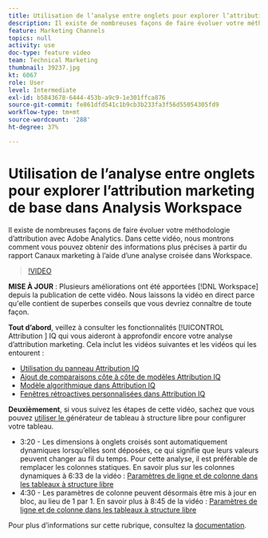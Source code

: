 ```yaml
---
title: Utilisation de l’analyse entre onglets pour explorer l’attribution marketing de base dans Analysis Workspace
description: Il existe de nombreuses façons de faire évoluer votre méthodologie d’attribution avec Adobe Analytics. Dans cette vidéo, nous montrons comment vous pouvez obtenir des informations plus précises à partir du rapport Canaux marketing à l’aide d’une analyse croisée dans Workspace.
feature: Marketing Channels
topics: null
activity: use
doc-type: feature video
team: Technical Marketing
thumbnail: 39237.jpg
kt: 6067
role: User
level: Intermediate
exl-id: b5843678-6444-453b-a9c9-1e301ffca876
source-git-commit: fe861dfd541c1b9cb3b233fa3f56d55054305fd9
workflow-type: tm+mt
source-wordcount: '288'
ht-degree: 37%

---
```


# Utilisation de l’analyse entre onglets pour explorer l’attribution marketing de base dans Analysis Workspace

Il existe de nombreuses façons de faire évoluer votre méthodologie d’attribution avec Adobe Analytics. Dans cette vidéo, nous montrons comment vous pouvez obtenir des informations plus précises à partir du rapport Canaux marketing à l’aide d’une analyse croisée dans Workspace.

>[!VIDEO](https://video.tv.adobe.com/v/39237/?quality=12&learn=on)

**MISE À JOUR** : Plusieurs améliorations ont été apportées  [!DNL Workspace] depuis la publication de cette vidéo. Nous laissons la vidéo en direct parce qu&#39;elle contient de superbes conseils que vous devriez connaître de toute façon.

**Tout d’abord**, veillez à consulter les fonctionnalités  [!UICONTROL Attribution ] IQ qui vous aideront à approfondir encore votre analyse d’attribution marketing. Cela inclut les vidéos suivantes et les vidéos qui les entourent :

* [Utilisation du panneau Attribution IQ](using-the-attribution-iq-panel.md)
* [Ajout de comparaisons côte à côte de modèles Attribution IQ](adding-side-by-side-comparisons-of-attribution-iq-models.md)
* [Modèle algorithmique dans Attribution IQ](algorithmic-model-in-attribution-iq.md)
* [Fenêtres rétroactives personnalisées dans Attribution IQ](custom-lookback-windows-in-attribution-iq.md)

**Deuxièmement**, si vous suivez les étapes de cette vidéo, sachez que vous pouvez  [utiliser le ](../building-freeform-tables/using-the-freeform-table-builder-in-analysis-workspace.md) générateur de tableau à structure libre pour configurer votre tableau.

* 3:20 - Les dimensions à onglets croisés sont automatiquement dynamiques lorsqu’elles sont déposées, ce qui signifie que leurs valeurs peuvent changer au fil du temps. Pour cette analyse, il est préférable de remplacer les colonnes statiques. En savoir plus sur les colonnes dynamiques à 6:33 de la vidéo : [Paramètres de ligne et de colonne dans les tableaux à structure libre](../building-freeform-tables/row-and-column-settings-in-freeform-tables.md)
* 4:30 - Les paramètres de colonne peuvent désormais être mis à jour en bloc, au lieu de 1 par 1. En savoir plus à 8:45 de la vidéo : [Paramètres de ligne et de colonne dans les tableaux à structure libre](../building-freeform-tables/row-and-column-settings-in-freeform-tables.md)


Pour plus d’informations sur cette rubrique, consultez la [documentation](https://experienceleague.adobe.com/docs/analytics/analyze/analysis-workspace/attribution/models.html?lang=fr).
